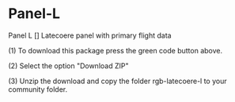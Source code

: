 # Panel-L
Panel L [] Latecoere panel with primary flight data

(1) To download this package press the green code button above.

(2) Select the option "Download ZIP"

(3) Unzip the download and copy the folder rgb-latecoere-l to
    your community folder.
